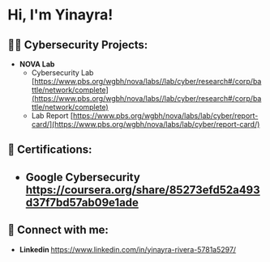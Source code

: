 <h1>Hi, I'm Yinayra! 

<h2>👨‍💻 Cybersecurity Projects:</h2>

- <b>NOVA Lab</b>
  - Cybersecurity Lab [https://www.pbs.org/wgbh/nova/labs//lab/cyber/research#/corp/battle/network/complete](https://www.pbs.org/wgbh/nova/labs//lab/cyber/research#/corp/battle/network/complete)
  - Lab Report [https://www.pbs.org/wgbh/nova/labs/lab/cyber/report-card/](https://www.pbs.org/wgbh/nova/labs/lab/cyber/report-card/)
 
<h2>📄 Certifications: <h2>

- <b> Google Cybersecurity</b> https://coursera.org/share/85273efd52a493d37f7bd57ab09e1ade

<h2> 🤳 Connect with me:</h2>

- <b> Linkedin </b> https://www.linkedin.com/in/yinayra-rivera-5781a5297/

